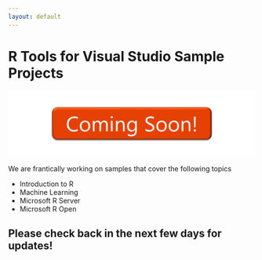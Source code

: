 ```yaml
---
layout: default
---
```


# R Tools for Visual Studio Sample Projects

![](./media/coming-soon.png)

We are frantically working on samples that cover the following topics

* Introduction to R
* Machine Learning
* Microsoft R Server
* Microsoft R Open

## Please check back in the next few days for updates!



